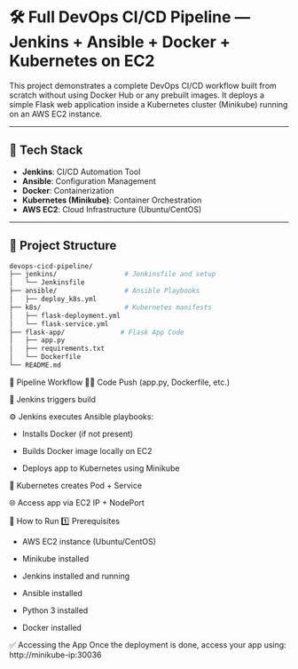 # 🛠️ Full DevOps CI/CD Pipeline — Jenkins + Ansible + Docker + Kubernetes on EC2

This project demonstrates a complete DevOps CI/CD workflow built from scratch without using Docker Hub or any prebuilt images. It deploys a simple Flask web application inside a Kubernetes cluster (Minikube) running on an AWS EC2 instance.

---

## 🔧 Tech Stack

- **Jenkins**: CI/CD Automation Tool
- **Ansible**: Configuration Management
- **Docker**: Containerization
- **Kubernetes (Minikube)**: Container Orchestration
- **AWS EC2**: Cloud Infrastructure (Ubuntu/CentOS)

---

## 📁 Project Structure

```bash
devops-cicd-pipeline/
├── jenkins/                 # Jenkinsfile and setup
│   └── Jenkinsfile
├── ansible/                 # Ansible Playbooks
│   ├── deploy_k8s.yml
├── k8s/                     # Kubernetes manifests
│   ├── flask-deployment.yml
│   └── flask-service.yml
├── flask-app/              # Flask App Code
│   ├── app.py
│   ├── requirements.txt
│   └── Dockerfile
└── README.md
``` 

🚀 Pipeline Workflow
👨‍💻 Code Push (app.py, Dockerfile, etc.)

🔧 Jenkins triggers build

⚙️ Jenkins executes Ansible playbooks:

- Installs Docker (if not present)

- Builds Docker image locally on EC2

- Deploys app to Kubernetes using Minikube

🧱 Kubernetes creates Pod + Service

🌐 Access app via EC2 IP + NodePort

🧪 How to Run
1️⃣ Prerequisites
- AWS EC2 instance (Ubuntu/CentOS)

- Minikube installed

- Jenkins installed and running

- Ansible installed

- Python 3 installed

- Docker installed

✅ Accessing the App
Once the deployment is done, access your app using:
http://minikube-ip:30036





